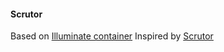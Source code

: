 #### Scrutor

Based on [Illuminate container](https://github.com/illuminate/container)
Inspired by [Scrutor](https://github.com/khellang/Scrutor)
